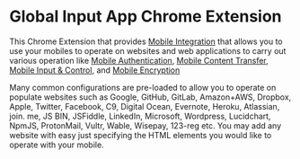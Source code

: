 # Global Input App Chrome Extension
This Chrome Extension that provides [Mobile Integration](https://globalinput.co.uk/) that allows you to use your mobiles to operate on websites and web applications to carry out various operation like [Mobile Authentication](https://globalinput.co.uk/global-input-app/mobile-authentication), [Mobile Content Transfer](https://globalinput.co.uk/global-input-app/mobile-content-transfer), [Mobile Input & Control](https://globalinput.co.uk/global-input-app/mobile-input-control), and [Mobile Encryption](https://globalinput.co.uk/global-input-app/mobile-content-encryption) 

Many common configurations are pre-loaded to allow you to operate on populate websites such as Google, GitHub, GitLab, Amazon+AWS, Dropbox, Apple, Twitter, Facebook, C9, Digital Ocean, Evernote, Heroku, Atlassian, join. me, JS BIN, JSFiddle, LinkedIn, Microsoft, Wordpress, Lucidchart, NpmJS, ProtonMail, Vultr, Wable, Wisepay, 123-reg etc. You may add any website with easy just specifying the HTML elements you would like to operate with your mobile.
